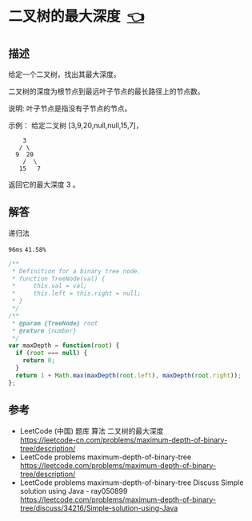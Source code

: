 # <a id="maximumDepthOfBinaryTree"></a>二叉树的最大深度&nbsp;&nbsp;[:point_left:][readme.problemSet.algorithm.maximumDepthOfBinaryTree] #

## 描述 ##

给定一个二叉树，找出其最大深度。

二叉树的深度为根节点到最远叶子节点的最长路径上的节点数。

说明: 叶子节点是指没有子节点的节点。

示例：
给定二叉树 [3,9,20,null,null,15,7]，

```
    3
   / \
  9  20
    /  \
   15   7
```

返回它的最大深度 3 。

## 解答 ##

递归法

`96ms` `41.58%`

```javascript
/**
 * Definition for a binary tree node.
 * function TreeNode(val) {
 *     this.val = val;
 *     this.left = this.right = null;
 * }
 */
/**
 * @param {TreeNode} root
 * @return {number}
 */
var maxDepth = function(root) {
  if (root === null) {
    return 0;
  }
  return 1 + Math.max(maxDepth(root.left), maxDepth(root.right));
};
```

## 参考 ##

* LeetCode (中国) 题库 算法 二叉树的最大深度  
  <https://leetcode-cn.com/problems/maximum-depth-of-binary-tree/description/>
* LeetCode problems maximum-depth-of-binary-tree  
  <https://leetcode.com/problems/maximum-depth-of-binary-tree/description/>
* LeetCode problems maximum-depth-of-binary-tree Discuss Simple solution using Java - ray050899
  <https://leetcode.com/problems/maximum-depth-of-binary-tree/discuss/34216/Simple-solution-using-Java>

<!-- 链接 开始 -->
[readme.problemSet.algorithm.maximumDepthOfBinaryTree]: ../../README.md#problemSet.algorithm.maximumDepthOfBinaryTree "README"
<!-- 链接 结束 -->
